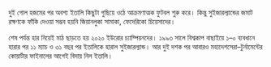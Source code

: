 দুই গোল হজমের পর অবশ্য ইতালি কিছুটা গুছিয়ে ওঠে আক্রমণাত্মক ফুটবল শুরু করে। কিন্তু সুইজারল্যান্ডের জমাট রক্ষণকে ফাঁকি দেওয়া সম্ভব হয়নি জিয়ানলুকা সামাকা, ফেদেরিকো চিয়েসাদের।

শেষ পর্যন্ত হার নিয়েই মাঠ ছাড়তে হয় ২০২০ ইউরোর চ্যাম্পিয়নদের। ১৯৯৩ সালে বিশ্বকাপ বাছাইয়ে ১–০ ব্যবধানে হারার পর ১১ ম্যাচ ও ৩১ বছর পর ইতালিকে হারাল সুইজারল্যান্ড। আর দুই দশক পর আবারও মহাদেশসেরা–টুর্নামেন্টের কোয়ার্টার ফাইনালের আগেই বিদায় নিল ইতালি।
